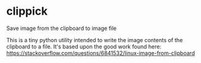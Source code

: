 # clippick
Save image from the clipboard to image file


This is a tiny python utility intended to write the image contents
of the clipboard to a file. It's based upon the good work found here:
https://stackoverflow.com/questions/6841532/linux-image-from-clipboard
